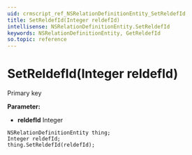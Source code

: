```yaml
---
uid: crmscript_ref_NSRelationDefinitionEntity_SetReldefId
title: SetReldefId(Integer reldefId)
intellisense: NSRelationDefinitionEntity.SetReldefId
keywords: NSRelationDefinitionEntity, GetReldefId
so.topic: reference
---
```


# SetReldefId(Integer reldefId)

Primary key

**Parameter:** 
 - **reldefId** Integer

```crmscript
NSRelationDefinitionEntity thing;
Integer reldefId;
thing.SetReldefId(reldefId);
```

